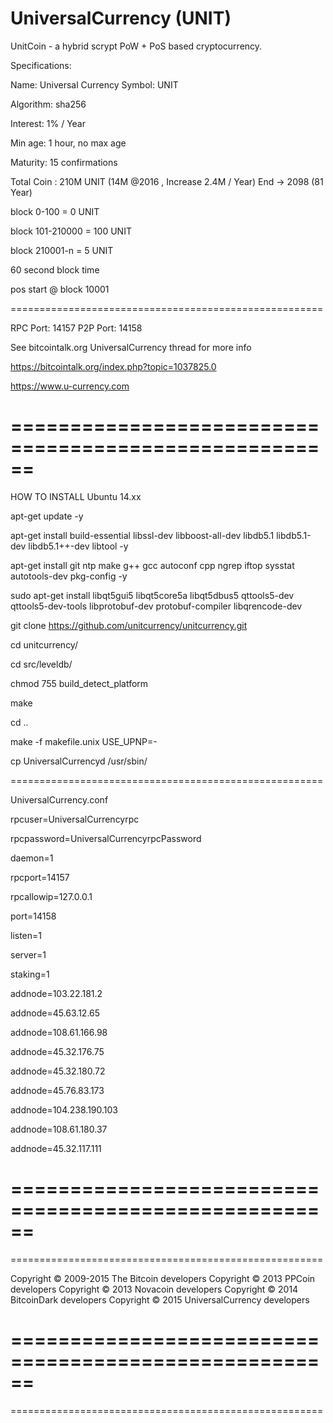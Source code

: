 UniversalCurrency (UNIT)
===================
UnitCoin - a hybrid scrypt PoW + PoS based cryptocurrency.



Specifications:


Name: Universal Currency
Symbol: UNIT

Algorithm: sha256

Interest: 1% / Year

Min age: 1 hour, no max age

Maturity: 15 confirmations

Total Coin  : 210M  UNIT (14M @2016 , Increase 2.4M / Year) End -> 2098 (81 Year)

block 0-100 = 0 UNIT

block 101-210000 = 100 UNIT

block 210001-n =  5 UNIT

60 second block time 

pos start @ block 10001

======================================================

RPC Port: 14157
P2P Port: 14158

See bitcointalk.org UniversalCurrency thread for more info

https://bitcointalk.org/index.php?topic=1037825.0

https://www.u-currency.com

======================================================
======================================================

HOW TO INSTALL Ubuntu 14.xx

apt-get update -y

apt-get install build-essential libssl-dev libboost-all-dev libdb5.1 libdb5.1-dev libdb5.1++-dev libtool -y

apt-get install git ntp make g++ gcc autoconf cpp ngrep iftop sysstat autotools-dev pkg-config -y

sudo apt-get install libqt5gui5 libqt5core5a libqt5dbus5 qttools5-dev qttools5-dev-tools libprotobuf-dev protobuf-compiler libqrencode-dev

git clone https://github.com/unitcurrency/unitcurrency.git

cd unitcurrency/

cd src/leveldb/

chmod 755 build_detect_platform

make

cd ..

make -f makefile.unix USE_UPNP=-

cp UniversalCurrencyd /usr/sbin/


======================================================

UniversalCurrency.conf

rpcuser=UniversalCurrencyrpc

rpcpassword=UniversalCurrencyrpcPassword

daemon=1

rpcport=14157

rpcallowip=127.0.0.1

port=14158

listen=1

server=1

staking=1

addnode=103.22.181.2

addnode=45.63.12.65

addnode=108.61.166.98

addnode=45.32.176.75

addnode=45.32.180.72

addnode=45.76.83.173

addnode=104.238.190.103

addnode=108.61.180.37

addnode=45.32.117.111


======================================================
======================================================
======================================================

Copyright © 2009-2015 The Bitcoin developers
Copyright © 2013 PPCoin developers
Copyright © 2013 Novacoin developers
Copyright © 2014 BitcoinDark developers
Copyright © 2015 UniversalCurrency developers

======================================================
======================================================
======================================================




